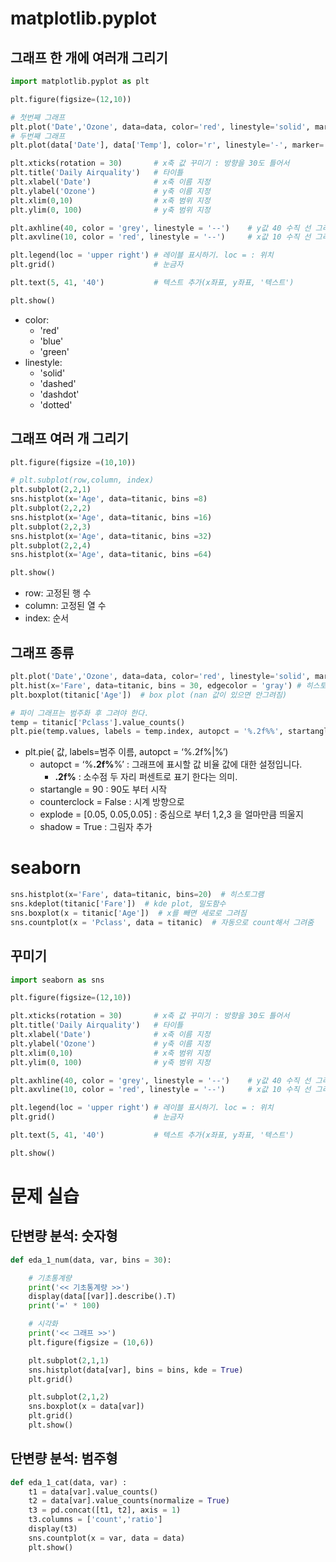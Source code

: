 # matplotlib.pyplot

## 그래프 한 개에 여러개 그리기

```python
import matplotlib.pyplot as plt

plt.figure(figsize=(12,10))

# 첫번째 그래프
plt.plot('Date','Ozone', data=data, color='red', linestyle='solid', marker='o')
# 두번째 그래프
plt.plot(data['Date'], data['Temp'], color='r', linestyle='-', marker='s')

plt.xticks(rotation = 30)       # x축 값 꾸미기 : 방향을 30도 틀어서
plt.title('Daily Airquality')   # 타이틀
plt.xlabel('Date')              # x축 이름 지정
plt.ylabel('Ozone')             # y축 이름 지정
plt.xlim(0,10)                  # x축 범위 지정
plt.ylim(0, 100)                # y축 범위 지정

plt.axhline(40, color = 'grey', linestyle = '--')    # y값 40 수직 선 그리기
plt.axvline(10, color = 'red', linestyle = '--')     # x값 10 수직 선 그리기

plt.legend(loc = 'upper right') # 레이블 표시하기. loc = : 위치
plt.grid()                      # 눈금자

plt.text(5, 41, '40')           # 텍스트 추가(x좌표, y좌표, '텍스트')

plt.show()
```
- color: 
	- 'red'
	- 'blue'
	- 'green'
- linestyle: 
	- 'solid'
	- 'dashed'
	- 'dashdot'
	- 'dotted'

## 그래프 여러 개 그리기
```python
plt.figure(figsize =(10,10))

# plt.subplot(row,column, index)
plt.subplot(2,2,1)
sns.histplot(x='Age', data=titanic, bins =8)
plt.subplot(2,2,2)
sns.histplot(x='Age', data=titanic, bins =16)
plt.subplot(2,2,3)
sns.histplot(x='Age', data=titanic, bins =32)
plt.subplot(2,2,4)
sns.histplot(x='Age', data=titanic, bins =64)

plt.show()
```
- row: 고정된 행 수
- column:  고정된 열 수
- index: 순서


## 그래프 종류
```python
plt.plot('Date','Ozone', data=data, color='red', linestyle='solid', marker='o')  # 기본
plt.hist(x='Fare', data=titanic, bins = 30, edgecolor = 'gray') # 히스토그램
plt.boxplot(titanic['Age'])  # box plot (nan 값이 있으면 안그려짐)

# 파이 그래프는 범주화 후 그려야 한다.
temp = titanic['Pclass'].value_counts()
plt.pie(temp.values, labels = temp.index, autopct = '%.2f%%', startangle=90, counterclock=False, explode = [0.05, 0.05, 0.05], shadow=True)
```
- plt.pie( 값, labels=범주 이름, autopct = ‘%.2f%|%’)
    - autopct = ‘%**.2f%**%’ : 그래프에 표시할 값 비율 값에 대한 설정입니다.
        - **.2f%** : 소수점 두 자리 퍼센트로 표기 한다는 의미.
    - startangle = 90 : 90도 부터 시작
    - counterclock = False : 시계 방향으로
    - explode = [0.05, 0.05,0.05] : 중심으로 부터 1,2,3 을 얼마만큼 띄울지
	- shadow = True : 그림자 추가


# seaborn
```python
sns.histplot(x='Fare', data=titanic, bins=20)  # 히스토그램
sns.kdeplot(titanic['Fare'])  # kde plot, 밀도함수
sns.boxplot(x = titanic['Age'])  # x를 빼면 세로로 그려짐
sns.countplot(x = 'Pclass', data = titanic)  # 자동으로 count해서 그려줌
```

## 꾸미기
```python
import seaborn as sns

plt.figure(figsize=(12,10))

plt.xticks(rotation = 30)       # x축 값 꾸미기 : 방향을 30도 틀어서
plt.title('Daily Airquality')   # 타이틀
plt.xlabel('Date')              # x축 이름 지정
plt.ylabel('Ozone')             # y축 이름 지정
plt.xlim(0,10)                  # x축 범위 지정
plt.ylim(0, 100)                # y축 범위 지정

plt.axhline(40, color = 'grey', linestyle = '--')    # y값 40 수직 선 그리기
plt.axvline(10, color = 'red', linestyle = '--')     # x값 10 수직 선 그리기

plt.legend(loc = 'upper right') # 레이블 표시하기. loc = : 위치
plt.grid()                      # 눈금자

plt.text(5, 41, '40')           # 텍스트 추가(x좌표, y좌표, '텍스트')

plt.show()
```




# 문제 실습

## 단변량 분석: 숫자형
```python
def eda_1_num(data, var, bins = 30):

    # 기초통계량
    print('<< 기초통계량 >>')
    display(data[[var]].describe().T)
    print('=' * 100)

    # 시각화
    print('<< 그래프 >>')
    plt.figure(figsize = (10,6))

    plt.subplot(2,1,1)
    sns.histplot(data[var], bins = bins, kde = True)
    plt.grid()

    plt.subplot(2,1,2)
    sns.boxplot(x = data[var])
    plt.grid()
    plt.show()
```

## 단변량 분석: 범주형
```python
def eda_1_cat(data, var) :
    t1 = data[var].value_counts()
    t2 = data[var].value_counts(normalize = True)
    t3 = pd.concat([t1, t2], axis = 1)
    t3.columns = ['count','ratio']
    display(t3)
    sns.countplot(x = var, data = data)
    plt.show()
```